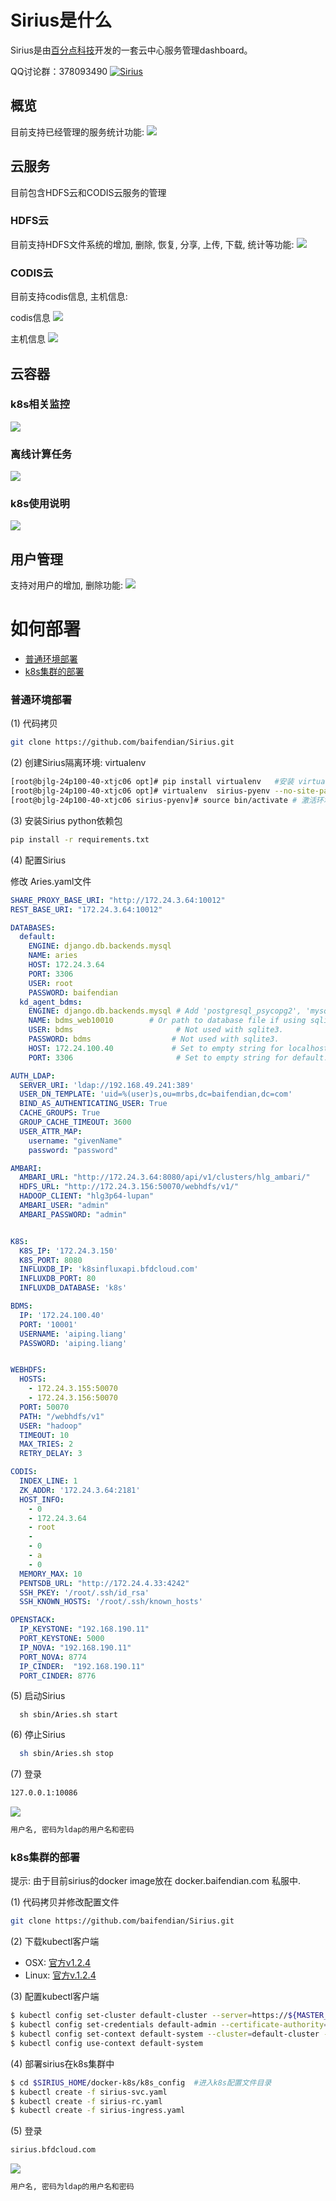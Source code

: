 # <div id="1">Sirius是什么</div>

Sirius是由[百分点科技](www.baifendian.com)开发的一套云中心服务管理dashboard。

QQ讨论群：378093490
<a target="_blank"
 href="http://jq.qq.com/?_wv=1027&k=2GWFH6Q">
 <img border="0" src="http://pub.idqqimg.com/wpa/images/group.png" alt="Sirius" title="Sirius">
</a>

## <div id="overview">概览</div>

目前支持已经管理的服务统计功能:
<img src="readme/overView.png" />

## <div id="cloudService">云服务</div>

目前包含HDFS云和CODIS云服务的管理

### <div id="hdfsCloud">HDFS云</div>

目前支持HDFS文件系统的增加, 删除, 恢复, 分享, 上传, 下载, 统计等功能:
<img src="readme/hdfsCloud.png"/>

### <div id="codisCloud">CODIS云</div>

目前支持codis信息, 主机信息:

codis信息
<img src="readme/codisInfo.png"/>

主机信息
<img src="readme/codisHost.png"/>

## <div id="cloudContainer">云容器</div>

### <div id="k8sMonitor">k8s相关监控</div>

<img src="readme/k8sMonitor.png"/>

### <div id="bdmsTask">离线计算任务</div>

<img src="readme/bdmsTask.png" />

### <div id="k8sDesc">k8s使用说明</div>

<img src="readme/k8sDesc.png" />

## <div id="userAuth">用户管理</div>
支持对用户的增加, 删除功能:
<img src="readme/spaceList.png"/>

# <div id="deploy">如何部署</div>

* <a href="#commonDeploy">普通环境部署</a>
* <a href="#k8sDeploy">k8s集群的部署</a>

### <div id="#commonDeploy">普通环境部署</div>

(1) 代码拷贝

```bash
git clone https://github.com/baifendian/Sirius.git
```

(2) 创建Sirius隔离环境: virtualenv

```bash
[root@bjlg-24p100-40-xtjc06 opt]# pip install virtualenv   #安装 virtualenv 环境
[root@bjlg-24p100-40-xtjc06 opt]# virtualenv  sirius-pyenv --no-site-packages  #创建属于sirius的独立python环境
[root@bjlg-24p100-40-xtjc06 sirius-pyenv]# source bin/activate # 激活环境
```

(3) 安装Sirius python依赖包

```bash
pip install -r requirements.txt
```

(4) 配置Sirius

  修改 Aries.yaml文件

```yaml
SHARE_PROXY_BASE_URI: "http://172.24.3.64:10012"
REST_BASE_URI: "172.24.3.64:10012"

DATABASES:
  default:
    ENGINE: django.db.backends.mysql
    NAME: aries
    HOST: 172.24.3.64
    PORT: 3306
    USER: root
    PASSWORD: baifendian
  kd_agent_bdms:
    ENGINE: django.db.backends.mysql # Add 'postgresql_psycopg2', 'mysql', 'sqlite3' or 'oracle'.
    NAME: bdms_web10010        # Or path to database file if using sqlite3.
    USER: bdms                       # Not used with sqlite3.
    PASSWORD: bdms                  # Not used with sqlite3.
    HOST: 172.24.100.40             # Set to empty string for localhost. Not used with sqlite3.
    PORT: 3306                       # Set to empty string for default. Not used with sqlite3.

AUTH_LDAP:
  SERVER_URI: 'ldap://192.168.49.241:389'
  USER_DN_TEMPLATE: 'uid=%(user)s,ou=mrbs,dc=baifendian,dc=com'
  BIND_AS_AUTHENTICATING_USER: True
  CACHE_GROUPS: True
  GROUP_CACHE_TIMEOUT: 3600
  USER_ATTR_MAP:
    username: "givenName"
    password: "password"

AMBARI:
  AMBARI_URL: "http://172.24.3.64:8080/api/v1/clusters/hlg_ambari/"
  HDFS_URL: "http://172.24.3.156:50070/webhdfs/v1/"
  HADOOP_CLIENT: "hlg3p64-lupan"
  AMBARI_USER: "admin"
  AMBARI_PASSWORD: "admin"


K8S:
  K8S_IP: '172.24.3.150'
  K8S_PORT: 8080
  INFLUXDB_IP: 'k8sinfluxapi.bfdcloud.com'
  INFLUXDB_PORT: 80
  INFLUXDB_DATABASE: 'k8s'

BDMS:
  IP: '172.24.100.40'
  PORT: '10001'
  USERNAME: 'aiping.liang'
  PASSWORD: 'aiping.liang'


WEBHDFS:
  HOSTS:
    - 172.24.3.155:50070
    - 172.24.3.156:50070
  PORT: 50070
  PATH: "/webhdfs/v1"
  USER: "hadoop"
  TIMEOUT: 10
  MAX_TRIES: 2
  RETRY_DELAY: 3

CODIS:
  INDEX_LINE: 1
  ZK_ADDR: '172.24.3.64:2181'
  HOST_INFO:
    - 0
    - 172.24.3.64
    - root
    -
    - 0
    - a
    - 0
  MEMORY_MAX: 10
  PENTSDB_URL: "http://172.24.4.33:4242"
  SSH_PKEY: '/root/.ssh/id_rsa'
  SSH_KNOWN_HOSTS: '/root/.ssh/known_hosts'

OPENSTACK:
  IP_KEYSTONE: "192.168.190.11"
  PORT_KEYSTONE: 5000
  IP_NOVA: "192.168.190.11"
  PORT_NOVA: 8774
  IP_CINDER:  "192.168.190.11"
  PORT_CINDER: 8776
```

(5) 启动Sirius

```
  sh sbin/Aries.sh start
```

(6) 停止Sirius

```bash
  sh sbin/Aries.sh stop
```

(7) 登录

```bash
127.0.0.1:10086
```

<img src="readme/login.png"/>

```bash
用户名, 密码为ldap的用户名和密码
```

### <div id="k8sDeploy">k8s集群的部署</div>

提示: 由于目前sirius的docker image放在 docker.baifendian.com 私服中.

(1) 代码拷贝并修改配置文件

```Bash
git clone https://github.com/baifendian/Sirius.git
```

(2) 下载kubectl客户端

* OSX: [官方v1.2.4](https://storage.googleapis.com/kubernetes-release/release/v1.2.4/bin/darwin/amd64/kubectl)
* Linux: [官方v.1.2.4](https://storage.googleapis.com/kubernetes-release/release/v1.2.4/bin/linux/amd64/kubectl)

(3) 配置kubectl客户端

```Bash
$ kubectl config set-cluster default-cluster --server=https://${MASTER_HOST} --certificate-authority=${CA_CERT}
$ kubectl config set-credentials default-admin --certificate-authority=${CA_CERT} --client-key=${ADMIN_KEY} --client-certificate=${ADMIN_CERT}
$ kubectl config set-context default-system --cluster=default-cluster --user=default-admin --namespace=${NAMESPACE}
$ kubectl config use-context default-system
```

(4) 部署sirius在k8s集群中

```Bash
$ cd $SIRIUS_HOME/docker-k8s/k8s_config  #进入k8s配置文件目录
$ kubectl create -f sirius-svc.yaml
$ kubectl create -f sirius-rc.yaml
$ kubectl create -f sirius-ingress.yaml
```

(5) 登录

```bash
sirius.bfdcloud.com
```

<img src="readme/login.png"/>

```bash
用户名, 密码为ldap的用户名和密码
```
